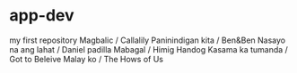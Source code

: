 # app-dev
my first repository
Magbalic / Callalily
Paninindigan kita / Ben&Ben
Nasayo na ang lahat / Daniel padilla
Mabagal / Himig Handog
Kasama ka tumanda / Got to Beleive
Malay ko / The Hows of Us
